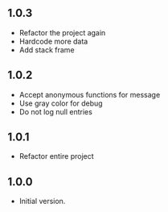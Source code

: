 ## 1.0.3

* Refactor the project again
* Hardcode more data
* Add stack frame

## 1.0.2

* Accept anonymous functions for message
* Use gray color for debug
* Do not log null entries

## 1.0.1

* Refactor entire project

## 1.0.0

* Initial version.
